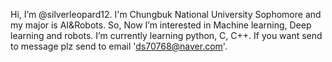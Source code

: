 Hi, I’m @silverleopard12.
I'm Chungbuk National University Sophomore and my major is AI&Robots.
So, Now I’m interested in Machine learning, Deep learning and robots.
I’m currently learning python, C, C++.
If you want send to message plz send to email 'ds70768@naver.com'.
